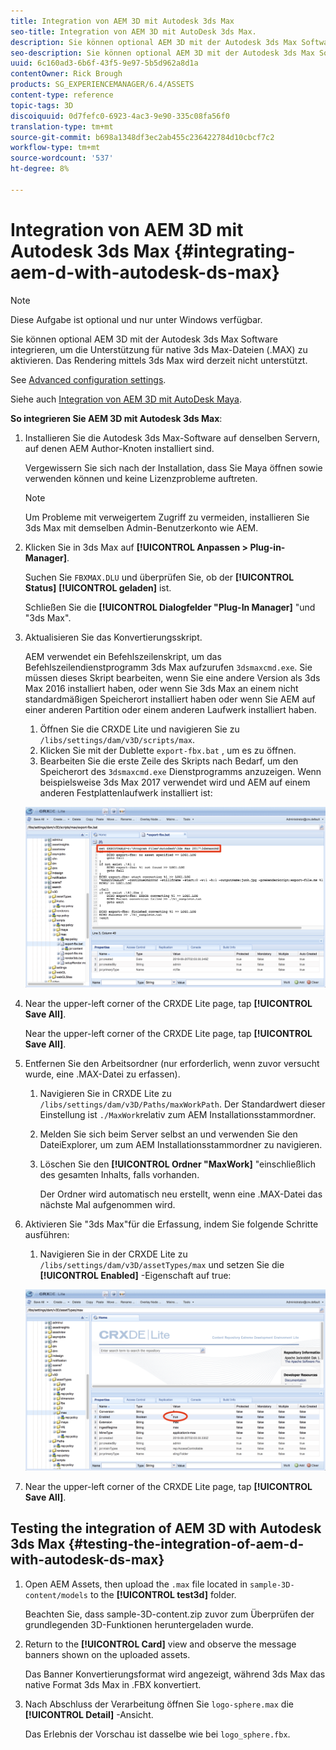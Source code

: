 ```yaml
---
title: Integration von AEM 3D mit Autodesk 3ds Max
seo-title: Integration von AEM 3D mit AutoDesk 3ds Max.
description: Sie können optional AEM 3D mit der Autodesk 3ds Max Software integrieren, um die Unterstützung für native 3ds Max-Dateien (.MAX) zu aktivieren. Das Rendering mittels 3ds Max wird derzeit nicht unterstützt.
seo-description: Sie können optional AEM 3D mit der Autodesk 3ds Max Software integrieren, um die Unterstützung für native 3ds Max-Dateien (.MAX) zu aktivieren. Das Rendering mittels 3ds Max wird derzeit nicht unterstützt.
uuid: 6c160ad3-6b6f-43f5-9e97-5b5d962a8d1a
contentOwner: Rick Brough
products: SG_EXPERIENCEMANAGER/6.4/ASSETS
content-type: reference
topic-tags: 3D
discoiquuid: 0d7fefc0-6923-4ac3-9e90-335c08fa56f0
translation-type: tm+mt
source-git-commit: b698a1348df3ec2ab455c236422784d10cbcf7c2
workflow-type: tm+mt
source-wordcount: '537'
ht-degree: 8%

---
```



# Integration von AEM 3D mit Autodesk 3ds Max {#integrating-aem-d-with-autodesk-ds-max}

>[!NOTE]
>
>Diese Aufgabe ist optional und nur unter Windows verfügbar.

Sie können optional AEM 3D mit der Autodesk 3ds Max Software integrieren, um die Unterstützung für native 3ds Max-Dateien (.MAX) zu aktivieren. Das Rendering mittels 3ds Max wird derzeit nicht unterstützt.

See [Advanced configuration settings](advanced-config-3d.md).

Siehe auch [Integration von AEM 3D mit AutoDesk Maya](integrate-maya-with-3d.md).

**So integrieren Sie AEM 3D mit Autodesk 3ds Max**:

1. Installieren Sie die Autodesk 3ds Max-Software auf denselben Servern, auf denen AEM Author-Knoten installiert sind.

   Vergewissern Sie sich nach der Installation, dass Sie Maya öffnen sowie verwenden können und keine Lizenzprobleme auftreten.

   >[!NOTE]
   >
   >Um Probleme mit verweigertem Zugriff zu vermeiden, installieren Sie 3ds Max mit demselben Admin-Benutzerkonto wie AEM.

1. Klicken Sie in 3ds Max auf **[!UICONTROL Anpassen > Plug-in-Manager]**.

   Suchen Sie `FBXMAX.DLU` und überprüfen Sie, ob der **[!UICONTROL Status]** **[!UICONTROL geladen]** ist.

   Schließen Sie die **[!UICONTROL Dialogfelder &quot;Plug-In Manager]** &quot;und &quot;3ds Max&quot;.

1. Aktualisieren Sie das Konvertierungsskript.

   AEM verwendet ein Befehlszeilenskript, um das Befehlszeilendienstprogramm 3ds Max aufzurufen `3dsmaxcmd.exe`. Sie müssen dieses Skript bearbeiten, wenn Sie eine andere Version als 3ds Max 2016 installiert haben, oder wenn Sie 3ds Max an einem nicht standardmäßigen Speicherort installiert haben oder wenn Sie AEM auf einer anderen Partition oder einem anderen Laufwerk installiert haben.

   1. Öffnen Sie die CRXDE Lite und navigieren Sie zu `/libs/settings/dam/v3D/scripts/max`.
   1. Klicken Sie mit der Dublette `export-fbx.bat` , um es zu öffnen.
   1. Bearbeiten Sie die erste Zeile des Skripts nach Bedarf, um den Speicherort des `3dsmaxcmd.exe` Dienstprogramms anzuzeigen. Wenn beispielsweise 3ds Max 2017 verwendet wird und AEM auf einem anderen Festplattenlaufwerk installiert ist:

   ![image2018-6-22_13-35-8](assets/image2018-6-22_13-35-8.png)

1. Near the upper-left corner of the CRXDE Lite page, tap **[!UICONTROL Save All]**.

   Near the upper-left corner of the CRXDE Lite page, tap **[!UICONTROL Save All]**.

1. Entfernen Sie den Arbeitsordner (nur erforderlich, wenn zuvor versucht wurde, eine .MAX-Datei zu erfassen).

   1. Navigieren Sie in CRXDE Lite zu `/libs/settings/dam/v3D/Paths/maxWorkPath`. Der Standardwert dieser Einstellung ist `./MaxWork`relativ zum AEM Installationsstammordner.
   1. Melden Sie sich beim Server selbst an und verwenden Sie den DateiExplorer, um zum AEM Installationsstammordner zu navigieren.
   1. Löschen Sie den **[!UICONTROL Ordner &quot;MaxWork]** &quot;einschließlich des gesamten Inhalts, falls vorhanden.

      Der Ordner wird automatisch neu erstellt, wenn eine .MAX-Datei das nächste Mal aufgenommen wird.

1. Aktivieren Sie &quot;3ds Max&quot;für die Erfassung, indem Sie folgende Schritte ausführen:

   1. Navigieren Sie in der CRXDE Lite zu `/libs/settings/dam/v3D/assetTypes/max` und setzen Sie die **[!UICONTROL Enabled]** -Eigenschaft auf true:

   ![image2018-6-22_13-50-50](assets/image2018-6-22_13-50-50.png)

1. Near the upper-left corner of the CRXDE Lite page, tap **[!UICONTROL Save All]**.

## Testing the integration of AEM 3D with Autodesk 3ds Max {#testing-the-integration-of-aem-d-with-autodesk-ds-max}

1. Open AEM Assets, then upload the `.max` file located in `sample-3D-content/models` to the **[!UICONTROL test3d]** folder.

   Beachten Sie, dass sample-3D-content.zip zuvor zum Überprüfen der grundlegenden 3D-Funktionen heruntergeladen wurde.

1. Return to the **[!UICONTROL Card]** view and observe the message banners shown on the uploaded assets.

   Das Banner Konvertierungsformat wird angezeigt, während 3ds Max das native Format 3ds Max in .FBX konvertiert.

1. Nach Abschluss der Verarbeitung öffnen Sie `logo-sphere.max` die **[!UICONTROL Detail]** -Ansicht.

   Das Erlebnis der Vorschau ist dasselbe wie bei `logo_sphere.fbx`.

